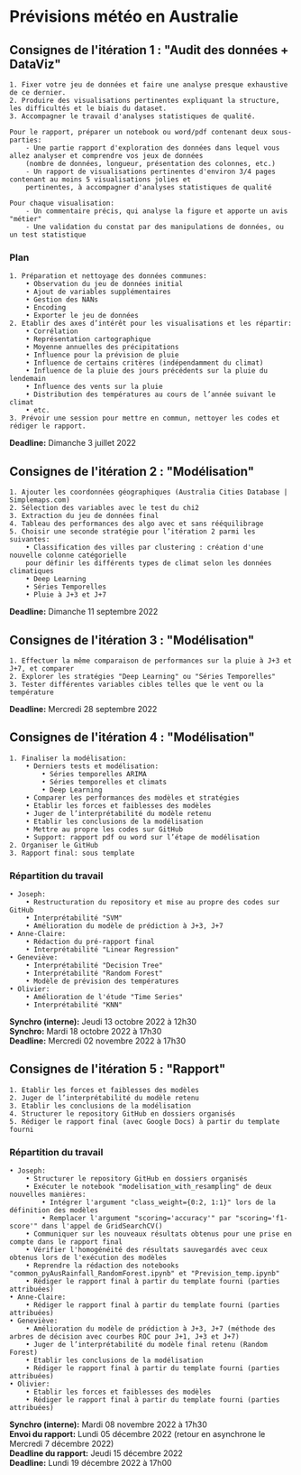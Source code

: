 # Prévisions météo en Australie

## Consignes de l'itération 1 : "Audit des données + DataViz"

    1. Fixer votre jeu de données et faire une analyse presque exhaustive de ce dernier.
    2. Produire des visualisations pertinentes expliquant la structure, les difficultés et le biais du dataset. 
    3. Accompagner le travail d'analyses statistiques de qualité.

    Pour le rapport, préparer un notebook ou word/pdf contenant deux sous-parties:
        - Une partie rapport d'exploration des données dans lequel vous allez analyser et comprendre vos jeux de données 
        (nombre de données, longueur, présentation des colonnes, etc.)
        - Un rapport de visualisations pertinentes d'environ 3/4 pages contenant au moins 5 visualisations jolies et 
        pertinentes, à accompagner d'analyses statistiques de qualité

    Pour chaque visualisation:
        - Un commentaire précis, qui analyse la figure et apporte un avis "métier"
        - Une validation du constat par des manipulations de données, ou un test statistique

### Plan
    1. Préparation et nettoyage des données communes:
        • Observation du jeu de données initial
        • Ajout de variables supplémentaires
        • Gestion des NANs
        • Encoding
        • Exporter le jeu de données
    2. Etablir des axes d’intérêt pour les visualisations et les répartir:
        • Corrélation
        • Représentation cartographique
        • Moyenne annuelles des précipitations
        • Influence pour la prévision de pluie
        • Influence de certains critères (indépendamment du climat)
        • Influence de la pluie des jours précédents sur la pluie du lendemain
        • Influence des vents sur la pluie
        • Distribution des températures au cours de l’année suivant le climat
        • etc.
    3. Prévoir une session pour mettre en commun, nettoyer les codes et rédiger le rapport.

**Deadline:** Dimanche 3 juillet 2022

## Consignes de l'itération 2 : "Modélisation"

    1. Ajouter les coordonnées géographiques (Australia Cities Database | Simplemaps.com)
    2. Sélection des variables avec le test du chi2
    3. Extraction du jeu de données final
    4. Tableau des performances des algo avec et sans rééquilibrage
    5. Choisir une seconde stratégie pour l’itération 2 parmi les suivantes:
        • Classification des villes par clustering : création d'une nouvelle colonne catégorielle
        pour définir les différents types de climat selon les données climatiques
        • Deep Learning
        • Séries Temporelles
        • Pluie à J+3 et J+7
    
**Deadline:** Dimanche 11 septembre 2022
    
## Consignes de l'itération 3 : "Modélisation"

    1. Effectuer la même comparaison de performances sur la pluie à J+3 et J+7, et comparer
    2. Explorer les stratégies "Deep Learning" ou "Séries Temporelles"
    3. Tester différentes variables cibles telles que le vent ou la température

**Deadline:** Mercredi 28 septembre 2022

## Consignes de l'itération 4 : "Modélisation"
    1. Finaliser la modélisation: 
        • Derniers tests et modélisation:
            • Séries temporelles ARIMA
            • Séries temporelles et climats
            • Deep Learning
        • Comparer les performances des modèles et stratégies
        • Etablir les forces et faiblesses des modèles
        • Juger de l’interprétabilité du modèle retenu
        • Etablir les conclusions de la modélisation
        • Mettre au propre les codes sur GitHub
        • Support: rapport pdf ou word sur l’étape de modélisation
    2. Organiser le GitHub
    3. Rapport final: sous template

### Répartition du travail
    • Joseph: 
        • Restructuration du repository et mise au propre des codes sur GitHub
        • Interprétabilité "SVM"
        • Amélioration du modèle de prédiction à J+3, J+7
    • Anne-Claire: 
        • Rédaction du pré-rapport final
        • Interprétabilité "Linear Regression"
    • Geneviève: 
        • Interprétabilité "Decision Tree"
        • Interprétabilité "Random Forest"
        • Modèle de prévision des températures
    • Olivier: 
        • Amélioration de l'étude "Time Series"
        • Interprétabilité "KNN"
        
**Synchro (interne):** Jeudi 13 octobre 2022 à 12h30 \
**Synchro:** Mardi 18 octobre 2022 à 17h30 \
**Deadline:** Mercredi 02 novembre 2022 à 17h30

## Consignes de l'itération 5 : "Rapport"
    1. Etablir les forces et faiblesses des modèles
    2. Juger de l’interprétabilité du modèle retenu
    3. Etablir les conclusions de la modélisation
    4. Structurer le repository GitHub en dossiers organisés
    5. Rédiger le rapport final (avec Google Docs) à partir du template fourni 

### Répartition du travail
    • Joseph: 
        • Structurer le repository GitHub en dossiers organisés
        • Exécuter le notebook "modelisation_with_resampling" de deux nouvelles manières:
            • Intégrer l'argument "class_weight={0:2, 1:1}" lors de la définition des modèles
            • Remplacer l'argument "scoring='accuracy'" par "scoring='f1-score'" dans l'appel de GridSearchCV()
        • Communiquer sur les nouveaux résultats obtenus pour une prise en compte dans le rapport final
        • Vérifier l'homogénéité des résultats sauvegardés avec ceux obtenus lors de l'exécution des modèles
        • Reprendre la rédaction des notebooks "common_pyAusRainfall_RandomForest.ipynb" et "Prevision_temp.ipynb"
        • Rédiger le rapport final à partir du template fourni (parties attribuées)
    • Anne-Claire:
        • Rédiger le rapport final à partir du template fourni (parties attribuées)
    • Geneviève:
        • Amélioration du modèle de prédiction à J+3, J+7 (méthode des arbres de décision avec courbes ROC pour J+1, J+3 et J+7)
        • Juger de l’interprétabilité du modèle final retenu (Random Forest)
        • Etablir les conclusions de la modélisation
        • Rédiger le rapport final à partir du template fourni (parties attribuées)        
    • Olivier:
        • Etablir les forces et faiblesses des modèles
        • Rédiger le rapport final à partir du template fourni (parties attribuées)

**Synchro (interne):** Mardi 08 novembre 2022 à 17h30 \
**Envoi du rapport:** Lundi 05 décembre 2022 (retour en asynchrone le Mercredi 7 décembre 2022) \
**Deadline du rapport:** Jeudi 15 décembre 2022 \
**Deadline:** Lundi 19 décembre 2022 à 17h00

